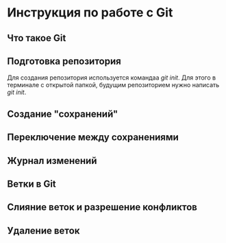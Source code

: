 # Инструкция по работе с Git

## Что такое Git

## Подготовка репозитория
Для создания репозитория используется командаа *git init*. Для этого в терминале с открытой папкой, будущим репозиторием нужно написать *git init*.
## Создание "сохранений"

## Переключение между сохранениями

## Журнал изменений

Ветки в Git
--------------------

Слияние веток и разрешение конфликтов
--------------------------------

Удаление веток
---------------------------